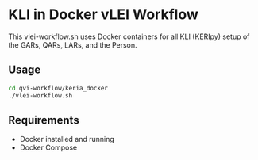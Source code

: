 # KLI in Docker vLEI Workflow

This vlei-workflow.sh uses Docker containers for all KLI (KERIpy) setup of the GARs, QARs, LARs, and the Person.

## Usage

```bash
cd qvi-workflow/keria_docker
./vlei-workflow.sh
```

## Requirements

- Docker installed and running
- Docker Compose
